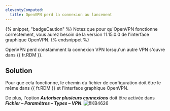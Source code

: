 ```yaml
---
eleventyComputed:
  title: OpenVPN perd la connexion au lancement
---
```

{% snippet, "badgeCaution" %}
Notez que pour qu'OpenVPN fonctionne correctement, vous aurez besoin de la version 11.15.0.0 de l'interface graphique OpenVPN.
{% endsnippet %}

OpenVPN perd constamment la connexion VPN lorsqu'un autre VPN s'ouvre dans {{ fr.RDM }}.
## Solution
Pour que cela fonctionne, le chemin du fichier de configuration doit être le même dans {{ fr.RDM }} et l'interface graphique OpenVPN.

De plus, l'option ***Autoriser plusieurs connexions*** doit être activée dans ***Fichier – Paramètres – Types – VPN***.
![!!KB4626](https://cdnweb.devolutions.net/docs/docs_en_kb_KB4626.png)
